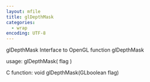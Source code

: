 ```yaml
---
layout: mfile
title: glDepthMask
categories:
  - wrap
encoding: UTF-8
---
```


glDepthMask  Interface to OpenGL function glDepthMask

usage:  glDepthMask( flag )

C function:  void glDepthMask(GLboolean flag)